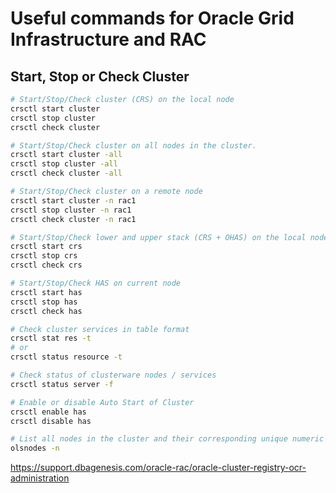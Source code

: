 # Useful commands for Oracle Grid Infrastructure and RAC

## Start, Stop or Check Cluster

```sh
# Start/Stop/Check cluster (CRS) on the local node
crsctl start cluster
crsctl stop cluster
crsctl check cluster
```

```sh
# Start/Stop/Check cluster on all nodes in the cluster.
crsctl start cluster -all
crsctl stop cluster -all
crsctl check cluster -all
```

```sh
# Start/Stop/Check cluster on a remote node
crsctl start cluster -n rac1
crsctl stop cluster -n rac1
crsctl check cluster -n rac1
```

```sh
# Start/Stop/Check lower and upper stack (CRS + OHAS) on the local node
crsctl start crs
crsctl stop crs
crsctl check crs
```

```sh
# Start/Stop/Check HAS on current node
crsctl start has
crsctl stop has
crsctl check has
```

```sh
# Check cluster services in table format
crsctl stat res -t
# or
crsctl status resource -t
```

```sh
# Check status of clusterware nodes / services
crsctl status server -f
```

```sh
# Enable or disable Auto Start of Cluster
crsctl enable has
crsctl disable has
```

```sh
# List all nodes in the cluster and their corresponding unique numeric IDs.
olsnodes -n
```

https://support.dbagenesis.com/oracle-rac/oracle-cluster-registry-ocr-administration
